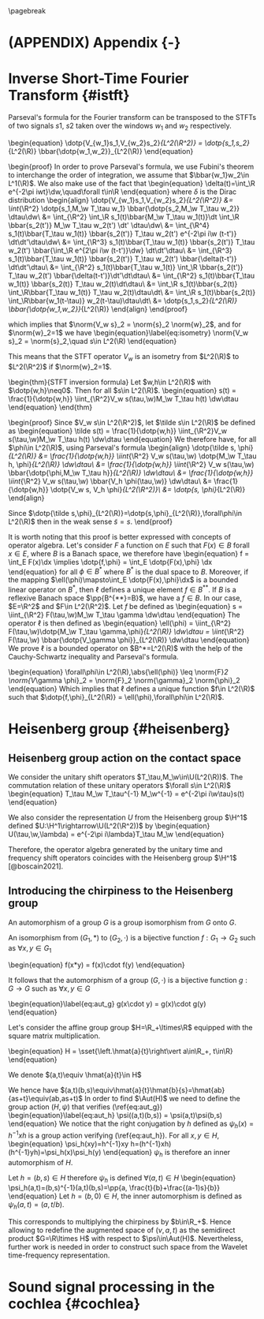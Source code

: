 <div id="refs"></div>
\pagebreak

# (APPENDIX) Appendix {-} 

# Inverse Short-Time Fourier Transform {#istft}

Parseval's formula for the Fourier transform can be transposed
to the STFTs of two signals $s1$, $s2$ taken over the windows $w_1$ and $w_2$ respectively.

\begin{equation}
\dotp{V_{w_1}s_1,V_{w_2}s_2}_{L^2(\R^2)} =
    \dotp{s_1,s_2}_{L^2(\R)} \bbar{\dotp{w_1,w_2}}_{L^2(\R)}
\end{equation}

\begin{proof}
In order to prove Parseval's formula, we use Fubini's theorem
to interchange the order of integration, we assume that $\bbar{w_1}w_2\in L^1(\R)$.
We also make use of the fact that
\begin{equation}
\delta(t)=\int_\R e^{-2\pi iwt}\dw,\quad\forall t\in\R
\end{equation}
where $\delta$ is the Dirac distribution
\begin{align}
\dotp{V_{w_1}s_1,V_{w_2}s_2}_{L^2(\R^2)}
&= \int_{\R^2} \dotp{s_1,M_\w T_\tau w_1} \bbar{\dotp{s_2,M_\w T_\tau w_2}} \dtau\dw\\
&= \int_{\R^2} \int_\R s_1(t)\bbar{M_\w T_\tau w_1(t)}\dt
               \int_\R \bbar{s_2(t')} M_\w T_\tau w_2(t') \dt' \dtau\dw\\
&= \int_{\R^4} s_1(t)\bbar{T_\tau w_1(t)}
    \bbar{s_2(t')} T_\tau w_2(t') e^{-2\pi i\w (t-t')} \dt\dt'\dtau\dw\\
&= \int_{\R^3} s_1(t)\bbar{T_\tau w_1(t)} \bbar{s_2(t')} T_\tau w_2(t')
    \bbar{\int_\R e^{2\pi i\w (t-t')}\dw} \dt\dt'\dtau\\
&= \int_{\R^3} s_1(t)\bbar{T_\tau w_1(t)} \bbar{s_2(t')} T_\tau w_2(t')
    \bbar{\delta(t-t')} \dt\dt'\dtau\\
&= \int_{\R^2} s_1(t)\bbar{T_\tau w_1(t)}
    \int_\R \bbar{s_2(t')} T_\tau w_2(t') \bbar{\delta(t-t')}\dt'\dt\dtau\\
&= \int_{\R^2} s_1(t)\bbar{T_\tau w_1(t)} \bbar{s_2(t)} T_\tau w_2(t)\dt\dtau\\
&= \int_\R s_1(t)\bbar{s_2(t)} \int_\R\bbar{T_\tau w_1(t)} T_\tau w_2(t)\dtau\dt\\
&= \int_\R s_1(t)\bbar{s_2(t)} \int_\R\bbar{w_1(t-\tau)} w_2(t-\tau)\dtau\dt\\
&= \dotp{s_1,s_2}_{L^2(\R)} \bbar{\dotp{w_1,w_2}}_{L^2(\R)}
\end{align}
\end{proof}

which implies that $\norm{V_w s}_2 = \norm{s}_2 \norm{w}_2$, and for $\norm{w}_2=1$ we have
\begin{equation}\label{eq:isometry}
\norm{V_w s}_2 = \norm{s}_2,\quad s\in L^2(\R)
\end{equation}

This means that the STFT operator $V_w$ is an isometry from $L^2(\R)$
to $L^2(\R^2)$ if $\norm{w}_2=1$.

\begin{thm}{STFT inversion formula}
Let $w,h\in L^2(\R)$ with $\dotp{w,h}\neq0$. Then for all $s\in L^2(\R)$.
\begin{equation}
s(t) = \frac{1}{\dotp{w,h}} \iint_{\R^2}V_w s(\tau,\w)M_\w T_\tau h(t) \dw\dtau
\end{equation}
\end{thm}

\begin{proof}
Since $V_w s\in L^2(\R^2)$, let $\tilde s\in L^2(\R)$ be defined as
\begin{equation}
\tilde s(t) = \frac{1}{\dotp{w,h}} \iint_{\R^2}V_w s(\tau,\w)M_\w T_\tau h(t) \dw\dtau
\end{equation}
We therefore have, for all $\phi\in L^2(\R)$, using Parseval's formula
\begin{align}
\dotp{\tilde s, \phi}_{L^2(\R)}
&= \frac{1}{\dotp{w,h}} \iint_{\R^2} V_w s(\tau,\w) \dotp{M_\w T_\tau h, \phi}_{L^2(\R)} \dw\dtau\\
&= \frac{1}{\dotp{w,h}} \iint_{\R^2} V_w s(\tau,\w) \bbar{\dotp{\phi,M_\w T_\tau h}}_{L^2(\R)} \dw\dtau\\
&= \frac{1}{\dotp{w,h}} \iint_{\R^2} V_w s(\tau,\w) \bbar{V_h \phi(\tau,\w)} \dw\dtau\\
&= \frac{1}{\dotp{w,h}} \dotp{V_w s, V_h \phi}_{L^2(\R^2)}\\
&= \dotp{s, \phi}_{L^2(\R)}
\end{align}

Since $\dotp{\tilde s,\phi}_{L^2(\R)}=\dotp{s,\phi}_{L^2(\R)},\forall\phi\in L^2(\R)$
then in the weak sense $\tilde s = s$.
\end{proof}

It is worth noting that this proof is better expressed with concepts of operator algebra.
Let's consider $F$ a function on $E$ such that $F(x)\in B$ forall $x\in E$,
where $B$ is a Banach space, we therefore have
\begin{equation}
f = \int_E F(x)\dx \implies \dotp{f,\phi} = \int_E \dotp{F(x),\phi} \dx
\end{equation}
for all $\phi\in B^*$ where $B^*$ is the dual space to $B$.
Moreover, if the mapping $\ell(\phi)\mapsto\int_E \dotp{F(x),\phi}\dx$
is a bounded linear operator on $B^*$, then $\ell$ defines a unique element $f\in B^{**}$.
If $B$ is a reflexive Banach space $\pp{B^{**}=B}$, we have a $f\in B$.
In our case, $E=\R^2$ and $F\in L^2(\R^2)$. Let $f$ be defined as
\begin{equation}
s = \iint_{\R^2} F(\tau,\w)M_\w T_\tau \gamma \dw\dtau
\end{equation}
The operator $\ell$ is then defined as
\begin{equation}
\ell(\phi) = \iint_{\R^2} F(\tau,\w)\dotp{M_\w T_\tau \gamma,\phi}_{L^2(\R)} \dw\dtau
          = \iint_{\R^2} F(\tau,\w) \bbar{\dotp{V_\gamma \phi}}_{L^2(\R)} \dw\dtau
\end{equation}
We prove $\ell$ is a bounded operator on $B^*=L^2(\R)$ with the help
of the Cauchy-Schwartz inequality and Parseval's formula.

\begin{equation}
\forall\phi\in L^2(\R),\abs{\ell(\phi)} \leq \norm{F}_2 \norm{V_\gamma \phi}_2
= \norm{F}_2 \norm{\gamma}_2 \norm{\phi}_2
\end{equation}
Which implies that $\ell$ defines a unique function $f\in L^2(\R)$ such that
$\dotp{f,\phi}_{L^2(\R)} = \ell(\phi),\forall\phi\in L^2(\R)$.

# Heisenberg group {#heisenberg}

## Heisenberg group action on the contact space

We consider the unitary shift operators $T_\tau,M_\w\in\U(L^2(\R))$.
The commutation relation of these unitary operators $\forall s\in L^2(\R)$
\begin{equation}
T_\tau M_\w T_\tau^{-1} M_\w^{-1} = e^{-2\pi i\w\tau}s(t)
\end{equation}

We also consider the representation $U$ from the Heisenberg group $\H^1$
defined $U:\H^1\rightarrow\U(L^2(\R^2))$ by
\begin{equation}
U(\tau,\w,\lambda) = e^{-2\pi i\lambda}T_\tau M_\w
\end{equation}

Therefore, the operator algebra generated by the unitary time and frequency shift
operators coincides with the Heisenberg group $\H^1$ [@boscain2021].

## Introducing the chirpiness to the Heisenberg group

An automorphism of a group $G$ is a group isomorphism from $G$ onto $G$.

An isomorphism from $(G_1,*)$ to $(G_2,\cdot)$ is a bijective function
$f:G_1\rightarrow G_2$ such as $\forall x,y\in G_1$

\begin{equation}
f(x*y) = f(x)\cdot f(y)
\end{equation}

It follows that the automorphism of a group $(G,\cdot)$ is a bijective function
$g:G\rightarrow G$ such as $\forall x,y\in G$

\begin{equation}\label{eq:aut_g}
g(x\cdot y) = g(x)\cdot g(y)
\end{equation}

Let's consider the affine group group $H=\R_+\ltimes\R$ equipped with the square matrix multiplication. 

\begin{equation}
H = \sset{\left.\hmat{a}{t}\right\vert a\in\R_+, t\in\R}
\end{equation}

We denote $(a,t)\equiv \hmat{a}{t}\in H$

We hence have $(a,t)(b,s)\equiv\hmat{a}{t}\hmat{b}{s}=\hmat{ab}{as+t}\equiv(ab,as+t)$
In order to find $\Aut(H)$ we need to define the group action $(H,\psi)$ that verifies (\ref{eq:aut_g})
\begin{equation}\label{eq:aut_h}
\psi((a,t)(b,s)) = \psi(a,t)\psi(b,s)
\end{equation}
We notice that the right conjugation by $h$ defined as $\psi_h(x)=h^{-1}xh$
is a group action verifying (\ref{eq:aut_h}). For all $x,y\in H$,
\begin{equation}
\psi_h(xy)=h^{-1}xy h=(h^{-1}xh)(h^{-1}yh)=\psi_h(x)\psi_h(y)
\end{equation}
$\psi_h$ is therefore an inner automorphism of $H$.

Let $h=(b,s)\in H$ therefore $\psi_h$ is defined $\forall(a,t)\in H$
\begin{equation}
\psi_h(a,t)=(b,s)^{-1}(a,t)(b,s)=\pp{a, \frac{t}{b}+\frac{(a-1)s}{b}}
\end{equation}
Let $h=(b,0)\in H$, the inner automorphism is defined as $\psi_h(a,t)=(a,t/b)$.

This corresponds to multiplying the chirpiness by $b\in\R_+$.
Hence allowing to redefine the augmented space of $(\nu,a,t)$
as the semidirect product $G=\R\ltimes H$ with respect to $\psi\in\Aut(H)$.
Nevertheless, further work is needed in order to construct such space
from the Wavelet time-frequency representation.

# Sound signal processing in the cochlea {#cochlea}